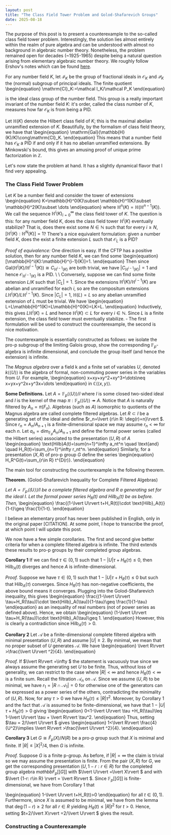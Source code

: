 ```yaml
---
layout: post
title: "The Class Field Tower Problem and Golod-Shafarevich Groups"
date: 2025-08-18
---
```


The purpose of this post is to present a counterexample to the so-called class field tower problem. Interestingly, the solution lies almost entirely within the realm of pure algebra and can be understood with almost no background in algebraic number theory. Nonetheless, the problem remained open for decades (~1925-1965) despite being a natural question arising from elementary algebraic number theory. We roughly follow Ershov's notes which can be found [here](https://m-ershov.github.io/Research/gssurvey_revised.pdf).

For any number field $K$, let $\mathcal I_K$ be the group of fractional ideals in $\mathcal O_K$ and $\mathcal P_K$ the (normal) subgroup of principal ideals. The finite quotient
\begin{equation}
    \mathrm{Cl}_K:=\mathcal I_K/\mathcal P_K
\end{equation}

is the ideal class group of the number field. This group is a really important invariant of the number field $K$: it's order, called the class number of $K$, measures how far $\mathcal O_K$ is from being a PID. 

Let $\mathbb{H}(K)$ denote the Hilbert class field of $K$; this is the maximal abelian unramified extension of $K$. Beautifully, by the formalism of class field theory, we have that
\begin{equation}
    \mathrm{Gal}(\mathbb{H}(K)/K)\cong\mathrm{Cl}_K.
\end{equation}
This means that a number field has $\mathcal O_K$ a PID if and only if it has no abelian unramified extensions. By Minkowski's bound, this gives an amusing proof of unique prime factorization in $\mathbb Z$.

Let's now state the problem at hand. It has a slightly dynamical flavor that I find very appealing. 

### The Class Field Tower Problem
Let $K$ be a number field and consider the tower of extensions
\begin{equation}
    K=\mathbb{H}^0(K)\subset \mathbb{H}^1(K)\subset \mathbb{H}^2(K)\subset \dots
\end{equation}
    where $\mathbb{H}^n(K)=\mathbb{H}(\mathbb{H}^{n-1}(K)).$ We call the sequence ${\mathbb{H}^i(K)}_{i=0}^\infty$ the class field tower of $K$. The question is this: for any number field $K$, does the class field tower ${\mathbb{H}^i(K)}$ eventually stabilize? That is, does there exist some $N\in \mathbb{N}$ such that for every $i\geq N$, $[\mathbb{H}^i(K):\mathbb{H}^N(K)]=1$?
There's a nice equivalent formulation: given a number field $K$, does the exist a finite extension $L$ such that $\mathcal O_L$ is a PID? 

*Proof of equivalence:* One direction is easy. If the CFTP has a positive solution, then for any number field $K$, we can find some 
    \begin{equation} [\mathbb{H}^i(K):\mathbb{H}^{i-1}(K)]=1.
    \end{equation}
    Then since $\mathrm{Gal}(\mathbb{H}^i(K)/\mathbb{H}^{i-1}(K))\cong C_{\mathbb{H}^{i-1}(K)}$ are both trivial, we have $\lvert C_{\mathbb{H}^{i-1}(K)}\rvert =1$ and hence $\mathcal{O}_{\mathbb{H}^{i-1}(K)}$ is a PID. \\
    \\
    Conversely, suppose we can find some finite extension $L/K$ such that $\lvert C_L\rvert =1$. Since the extensions $\mathbb{H}^i(K)/\mathbb{H}^{i-1}(K)$ are abelian and unramified for each $i$, so are the compositum extensions $L\mathbb{H}^i(K)/L\mathbb{H}^{i-1}(K)$. Since $\lvert C_L\rvert =1$, $\mathbb{H}(L)=L$ so any abelian unramified extension of $L$ must be trivial. We have 
    \begin{equation}
    L=L\mathbb{H}^1(K)=L\mathbb{H}^0(K)=LK=L.
    \end{equation}
    Inductively, this gives $L\mathbb{H}^i(K)=L$ and hence $\mathbb{H}^i(K)\subset L$ for every $i\in \mathbb N$. Since $L$ is a finite extension, the class field tower must eventually stabilize. $\square$
The first formulation will be used to construct the counterexample, the second is nice motivation.

The counterexample is essentially constructed as follows: we isolate the pro-p subgroup of the limiting Galois group, show the corresponding $\mathbb F_p$-algebra is infinite dimensional, and conclude the group itself (and hence the extension) is infinite.

The *Magnus algebra* over a field k and a finite set of variables $U$, denoted $k\langle\langle U\rangle\rangle$ is the algebra of formal, non-commuting power series in the variables from $U$. For example,
\begin{equation}
    x+xy+xy^2+xy^3+\dots\neq x+yx+y^2x+y^3x+\dots
\end{equation}
in $\mathbb C\langle\langle {x,y}\rangle\rangle$.

**Some Definitions.** Let $A=\mathbb F_p\langle\langle U\rangle\rangle/I$ where $I$ is some closed two-sided ideal and $I$ is the kernel of the map $\pi:\mathbb F_p\langle\langle U\rangle\rangle\twoheadrightarrow A$. Notice that $A$ is naturally filtered by $A_n=\pi(F_n)$. Algebras (such as $A$) isomorphic to quotients of the Magnus algebra are called complete filtered algebras. Let $R\subset I$ be a generating set of the ideal and define $r_n=\lvert {r\in R: \deg(r)=n}\rvert $. Since $r_n=A_n/A_{n+1}$ is a finite-dimensional space we may assume $r_n<\infty$ for each $n$. Let $a_n=\dim_{\mathbb F_p}A_n/A_{n+1}$ and define the formal power series (called the Hilbert series) associated to the presentation $(U,R)$ of $A$
    \begin{equation}
        \text{Hilb}_A(t)=\sum_{n=1}^\infty a_nt^n \quad \text{and} \quad H_R(t)=\sum_{n=1}^\infty r_nt^n.
    \end{equation}
    Similarly, for a presentation $(X,R)$ of pro-p group $G$ define the series 
    \begin{equation}
        H_R^G(t)=\sum_{r\in R} t^{D(r)}.
    \end{equation}

The main tool for constructing the counterexample is the following theorem.

**Theorem.** (Golod-Shafarevich Inequality for Complete Filtered Algebras)

*Let $A=\mathbb F_p\langle\langle U\rangle\rangle/I$ be a complete filtered algebra and $R$ a generating set for the ideal $I$. Let the formal power series $H_R(t)$ and $\text{Hilb}_A(t)$ be as before. Then,* 
    \begin{equation}
        \frac{(1-\lvert U\rvert t+H_R(t))\cdot \text{Hilb}_A(t)}{1-t}\geq \frac{1}{1-t}.
    \end{equation}


I believe an elementary proof has never been published in English, only in the original paper [CITATION]. At some point, I hope to transcribe the proof, at which point I will update this post.

We now have a few simple corollaries. The first and second give better criteria for when a complete filtered algebra is infinite. The third extends these results to pro-p groups by their completed group algebras.

**Corollary 1** If we can find $\tau\in (0,1)$ such that $1-\lvert U\rvert \tau +H_R(\tau)\leq 0,$ then $\text{Hilb}_A(t)$ diverges and hence $A$ is infinite-dimensional.

*Proof.* Suppose we have $\tau\in (0,1)$ such that $1-\lvert U\rvert \tau+H_R(\tau)\leq 0$ but such that $\text{Hilb}_A(\tau)$ converges. Since $H_R(\tau)$ has non-negative coefficients, the above bound means it converges. Plugging into the Golod-Shafarevich inequality, this gives
    \begin{equation}
        \frac{(1-\lvert U\rvert \tau+H_R(\tau))\cdot \text{Hilb}_A(\tau)}{1-\tau}\geq \frac{1}{1-\tau}
    \end{equation}
    as an inequality of real numbers (not of power series as defined above). Hence, we obtain
    \begin{equation}
        (1-\lvert U\rvert \tau+H_R(\tau))\cdot \text{Hilb}_A(\tau)\geq 1.
    \end{equation}
    However, this is clearly a contradiction since $\text{Hilb}_A(\tau)>0$.

**Corollary 2**  Let $\mathcal A$ be a finite-dimensional complete filtered algebra with minimal presentation $(U,R)$ and assume $\lvert U\rvert \geq 2.$ By minimal, we mean that no proper subset of $U$ generates $\mathcal A.$ We have
    \begin{equation}
        \lvert R\rvert >\frac{\lvert U\rvert ^2}{4}.
    \end{equation}

*Proof.* If $\lvert R\rvert =\infty $ the statement is vacuously true since we always assume the generating set $U$ to be finite. Thus, without loss of generality, we can restrict to the case where $\lvert R\rvert <\infty$ and hence $H_R(t)<\infty$ is a finite sum. Recall the filtration ${\mathcal A_n}$ on $\mathcal A$. Since we assume $(U,R)$ to be minimal, we have $r_1=\lvert R\cap \mathcal A_1\rvert =0$ for otherwise one of the generators can be expressed as a power series of the others, contradicting the minimality of $(U,R).$ Now, for any $\tau >0$ we have $H_R(\tau)\leq \lvert R\rvert \tau^2$. Moreover, by Corollary 1 and the fact that $\mathcal A$ is assumed to be finite-dimensional, we have that $1-\lvert U\rvert \tau+H_R(\tau)>0$ giving
    \begin{equation}
        0<1-\lvert U\rvert \tau +H_R(\tau)\leq 1-\lvert U\rvert \tau + \lvert R\rvert \tau^2.
    \end{equation}
    Thus, setting $\tau = 2/\lvert U\rvert $ gives
    \begin{equation}
        1<\lvert R\rvert \frac{4}{U^2}\implies \lvert R\rvert >\frac{\lvert U\rvert ^2}{4}.
    \end{equation}

**Corollary 3** Let $G\cong \hat F_p(X)/N(R)$ be a pro-p group such that $X$ is minimal and finite. If $\lvert R\rvert \leq \lvert X\rvert ^2/4,$ then $G$ is infinite.

*Proof.* Suppose $G$ is a finite p-group. As before, if $\lvert R\rvert =\infty$ the claim is trivial so we may assume the presentation is finite. From the pair $(X,R)$ for $G$, we get the corresponding presentation $(U,{1-r:r\in R})$ for the completed group algebra $mathbb F_p[[G]]$ with $\lvert U\rvert =\lvert X\rvert $ and with $\lvert {1-r: r\in R} \rvert = \lvert R\rvert $. Since $\mathbb F_p[[G]]$ is finite-dimensional, we have from Corollary 1 that

\begin{equation}
    1-\lvert U\rvert t+H_R(t)>0
\end{equation}
    for all $t\in (0,1).$ Furthermore, since $X$ is assumed to be minimal, we have from the lemma that $\deg(1-r)\geq 2$ for all $r\in R$ yielding $H_R(t)\leq \lvert R\rvert t^2$ for $t>0.$ Hence, setting $t=2/\lvert X\rvert =2/\lvert U\rvert $ gives the result.

### Constructing a Counterexample

